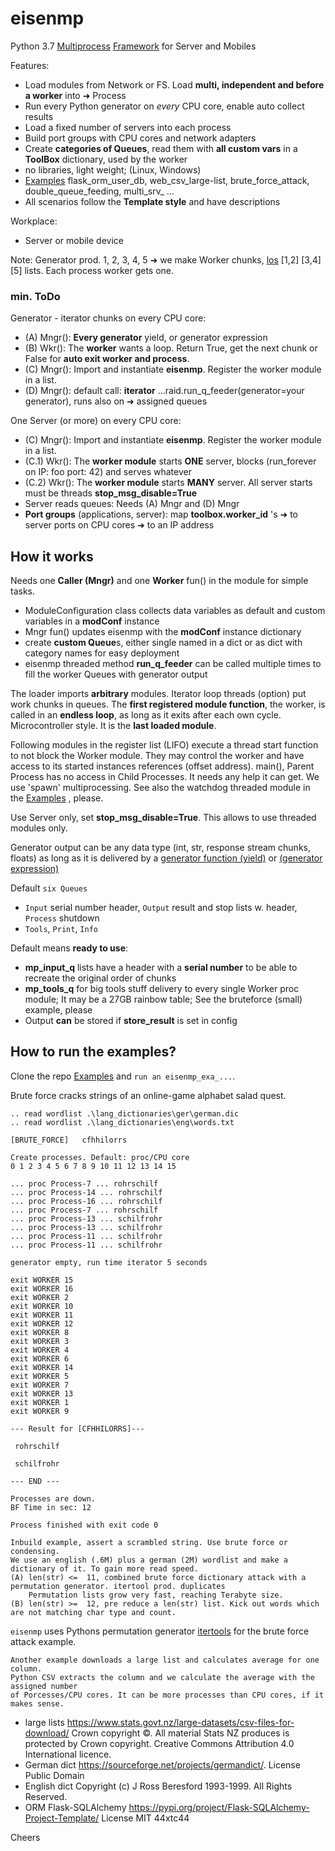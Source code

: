 # eisenmp
 
Python 3.7 [Multiprocess](https://en.wikipedia.org/wiki/Multiprocessing) 
[Framework](https://en.wikipedia.org/wiki/Software_framework) for Server and Mobiles 

Features:

* Load modules from Network or FS. Load **multi, independent and before a worker** into ➜ Process
* Run every Python generator on _every_ CPU core, enable auto collect results
* Load a fixed number of servers into each process
* Build port groups with CPU cores and network adapters
* Create **categories of Queues**, read them with **all custom vars** in a **ToolBox** dictionary, used by the worker
* no libraries, light weight; (Linux, Windows)
* [Examples](https://github.com/44xtc44/eisenmp_examples) 
flask_orm_user_db, web_csv_large-list, brute_force_attack, double_queue_feeding, multi_srv_ ...
* All scenarios follow the **Template style** and have descriptions

Workplace:
* Server or mobile device

Note:
Generator prod. 1, 2, 3, 4, 5  ➜ we make Worker chunks, [los](https://de.wikipedia.org/wiki/Los_(Produktion))
[1,2] [3,4] [5] lists. Each process worker gets one.


### min. ToDo

Generator - iterator chunks on every CPU core:
- (A) Mngr(): **Every generator** yield, or generator expression
- (B) Wkr(): The **worker** wants a loop. Return True, get the next chunk or False for **auto exit worker and process**.
- (C) Mngr(): Import and instantiate **eisenmp**. Register the worker module in a list.
- (D) Mngr(): default call: **iterator** ...raid.run_q_feeder(generator=your generator), runs also on ➜ assigned queues

One Server (or more) on every CPU core:
- (C) Mngr(): Import and instantiate **eisenmp**. Register the worker module in a list.
- (C.1) Wkr(): The **worker module** starts **ONE** server, blocks (run_forever on IP: foo port: 42) and serves whatever
- (C.2) Wkr(): The **worker module** starts **MANY** server. All server starts must be threads **stop_msg_disable=True**
- Server reads queues: Needs (A) Mngr and (D) Mngr
- **Port groups** (applications, server): map **toolbox.worker_id**
's ➜ to server ports on CPU cores ➜ to an IP address

## How it works
Needs one **Caller (Mngr)** and one **Worker** fun() in the module for simple tasks.
- ModuleConfiguration class collects data variables as default and custom variables in a **modConf** instance
- Mngr fun() updates eisenmp with the **modConf** instance dictionary
- create **custom Queue**s, either single named in a dict or as dict with category names for easy deployment
- eisenmp threaded method **run_q_feeder** can be called multiple times to fill the worker Queues with generator output

The loader imports **arbitrary** modules. Iterator loop threads (option) put work chunks in queues.
The **first registered module function**, the worker, is called in an **endless loop**, as long as it exits after 
each own cycle. Microcontroller style. It is the **last loaded module**.

Following modules in the register list (LIFO) execute a thread start function to not block the Worker module. 
They may control the worker and have access to its started instances references (offset address). 
main(), Parent Process has no access in Child Processes. 
It needs any help it can get. We use 'spawn' multiprocessing.
See also the watchdog threaded module in the [Examples](https://github.com/44xtc44/eisenmp_examples) , please.

Use Server only, set **stop_msg_disable=True**. This allows to use threaded modules only.

Generator output can be any data type (int, str, response stream chunks, floats) as long as it is delivered by a 
[generator function (yield)](https://docs.python.org/3/reference/expressions.html#yieldexpr)
or 
[(generator expression)](https://peps.python.org/pep-0289/)


Default ``six Queues``
- ``Input`` serial number header, ``Output`` result and stop lists w. header, ``Process`` shutdown
- ``Tools``, ``Print``, ``Info``

Default means **ready to use**:
- **mp_input_q** lists have a header with a **serial number** to be able to recreate the original order of chunks
- **mp_tools_q** for big tools stuff delivery to every single Worker proc module;
It may be a 27GB rainbow table; See the bruteforce (small) example, please
- Output **can** be stored if **store_result** is set in config

## How to run the examples?
Clone the repo [Examples](https://github.com/44xtc44/eisenmp_examples) and ``run an eisenmp_exa_...``.

Brute force cracks strings of an online-game alphabet salad quest. 

    .. read wordlist .\lang_dictionaries\ger\german.dic
    .. read wordlist .\lang_dictionaries\eng\words.txt

	[BRUTE_FORCE]	cfhhilorrs

    Create processes. Default: proc/CPU core
    0 1 2 3 4 5 6 7 8 9 10 11 12 13 14 15 
    
    ... proc Process-7 ... rohrschilf
    ... proc Process-14 ... rohrschilf
    ... proc Process-16 ... rohrschilf
    ... proc Process-7 ... rohrschilf
    ... proc Process-13 ... schilfrohr
    ... proc Process-13 ... schilfrohr
    ... proc Process-11 ... schilfrohr
    ... proc Process-11 ... schilfrohr

	generator empty, run time iterator 5 seconds

	exit WORKER 15
	exit WORKER 16
	exit WORKER 2
	exit WORKER 10
	exit WORKER 11
	exit WORKER 12
	exit WORKER 8
	exit WORKER 3
	exit WORKER 4
	exit WORKER 6
	exit WORKER 14
	exit WORKER 5
	exit WORKER 7
	exit WORKER 13
	exit WORKER 1
	exit WORKER 9

    --- Result for [CFHHILORRS]---
    
     rohrschilf
    
     schilfrohr

    --- END ---

	Processes are down.
    BF Time in sec: 12
    
    Process finished with exit code 0

    Inbuild example, assert a scrambled string. Use brute force or condensing.
    We use an english (.6M) plus a german (2M) wordlist and make a dictionary of it. To gain more read speed.
    (A) len(str) <=  11, combined brute force dictionary attack with a permutation generator. itertool prod. duplicates
        Permutation lists grow very fast, reaching Terabyte size.
    (B) len(str) >=  12, pre reduce a len(str) list. Kick out words which are not matching char type and count.

`eisenmp` uses Pythons permutation generator
 [itertools](https://docs.python.org/3/library/itertools.html?highlight=itertools.permutations#itertools.permutations)
for the brute force attack example.

    Another example downloads a large list and calculates average for one column.
    Python CSV extracts the column and we calculate the average with the assigned number
    of Porcesses/CPU cores. It can be more processes than CPU cores, if it makes sense.


- large lists https://www.stats.govt.nz/large-datasets/csv-files-for-download/ Crown copyright ©. 
All material Stats NZ produces is protected by Crown copyright.
Creative Commons Attribution 4.0 International licence.
- German dict https://sourceforge.net/projects/germandict/. License Public Domain
- English dict Copyright (c) J Ross Beresford 1993-1999. All Rights Reserved.
- ORM Flask-SQLAlchemy https://pypi.org/project/Flask-SQLAlchemy-Project-Template/ License MIT 44xtc44

Cheers
